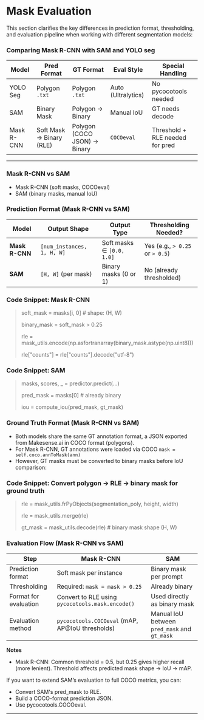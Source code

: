 # Mask Evaluation
This section clarifies the key differences in prediction format, thresholding, and evaluation pipeline when working with different segmentation models:

### Comparing Mask R-CNN with SAM and YOLO seg

| Model      | Pred Format              | GT Format           | Eval Style         | Special Handling                |
| ---------- | ------------------------ | ------------------- | ------------------ | ------------------------------- |
| YOLO Seg   | Polygon `.txt`           | Polygon `.txt`      | Auto (Ultralytics) | No pycocotools needed           |
| SAM        | Binary Mask              | Polygon → Binary    | Manual IoU         | GT needs decode                 |
| Mask R-CNN | Soft Mask → Binary (RLE) | Polygon (COCO JSON) -> Binary | `COCOeval`| Threshold + RLE needed for pred |

----

### Mask R-CNN vs SAM
- Mask R-CNN (soft masks, COCOeval)
- SAM (binary masks, manual IoU)

###  Prediction Format (Mask R-CNN vs SAM)

| Model          | Output Shape               | Output Type               | Thresholding Needed?              |
| -------------- | -------------------------- | ------------------------- | --------------------------------- |
| **Mask R-CNN** | `[num_instances, 1, H, W]` | Soft masks ∈ `[0.0, 1.0]` | Yes (e.g., `> 0.25` or `> 0.5`) |
| **SAM**        | `[H, W]` (per mask)        | Binary masks (0 or 1)     | No (already thresholded)        |

### Code Snippet: Mask R-CNN

> soft_mask = masks[i, 0]  # shape: (H, W)
> 
> binary_mask = soft_mask > 0.25
> 
> rle = mask_utils.encode(np.asfortranarray(binary_mask.astype(np.uint8)))
> 
> rle["counts"] = rle["counts"].decode("utf-8")

###  Code Snippet: SAM

> masks, scores, _ = predictor.predict(...)
> 
> pred_mask = masks[0]  # already binary
> 
> iou = compute_iou(pred_mask, gt_mask)

### Ground Truth Format (Mask R-CNN vs SAM)

- Both models share the same GT annotation format, a JSON exported from Makesense.ai in COCO format (polygons). 
- For Mask R-CNN, GT annotations were loaded via COCO `mask = self.coco.annToMask(ann)` 
- However, GT masks must be converted to binary masks before IoU comparison:

###  Code Snippet: Convert polygon → RLE → binary mask for ground truth

> rle = mask_utils.frPyObjects(segmentation_poly, height, width)
> 
> rle = mask_utils.merge(rle)
> 
> gt_mask = mask_utils.decode(rle)  # binary mask shape (H, W)

### Evaluation Flow (Mask R-CNN vs SAM)

| Step                  | **Mask R-CNN**                                   | **SAM**                                      |
| --------------------- | ------------------------------------------------ | -------------------------------------------- |
| Prediction format     | Soft mask per instance                           | Binary mask per prompt                       |
| Thresholding          | Required: `mask = mask > 0.25`                   | Already binary                             |
| Format for evaluation | Convert to RLE using `pycocotools.mask.encode()` | Used directly as binary mask                 |
| Evaluation method     | `pycocotools.COCOeval` (mAP, AP\@IoU thresholds) | Manual IoU between `pred_mask` and `gt_mask` |

**Notes**
- Mask R-CNN: Common threshold = 0.5, but 0.25 gives higher recall (more lenient). Threshold affects predicted mask shape → IoU → mAP.

If you want to extend SAM’s evaluation to full COCO metrics, you can:

- Convert SAM's pred_mask to RLE.
- Build a COCO-format prediction JSON.
- Use pycocotools.COCOeval.

---
